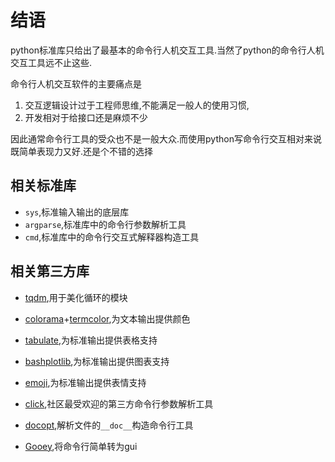 # 结语

python标准库只给出了最基本的命令行人机交互工具.当然了python的命令行人机交互工具远不止这些.

命令行人机交互软件的主要痛点是

1. 交互逻辑设计过于工程师思维,不能满足一般人的使用习惯,
2. 开发相对于给接口还是麻烦不少

因此通常命令行工具的受众也不是一般大众.而使用python写命令行交互相对来说既简单表现力又好.还是个不错的选择


## 相关标准库

+ `sys`,标准输入输出的底层库
+ `argparse`,标准库中的命令行参数解析工具
+ `cmd`,标准库中的命令行交互式解释器构造工具

## 相关第三方库

+ [tqdm](https://github.com/tqdm/tqdm),用于美化循环的模块

+ [colorama](https://github.com/tartley/colorama)+[termcolor](https://github.com/termcolor/termcolor),为文本输出提供颜色

+ [tabulate](https://github.com/astanin/python-tabulate),为标准输出提供表格支持

+ [bashplotlib](https://github.com/glamp/bashplotlib),为标准输出提供图表支持

+ [emoji](https://github.com/carpedm20/emoji),为标准输出提供表情支持

+ [click](https://click.palletsprojects.com/en/8.1.x/),社区最受欢迎的第三方命令行参数解析工具

+ [docopt](https://github.com/docopt/docopt),解析文件的`__doc__`构造命令行工具

+ [Gooey](https://github.com/chriskiehl/Gooey),将命令行简单转为gui